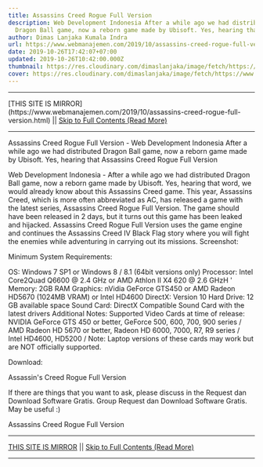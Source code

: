 ```yaml
---
title: Assassins Creed Rogue Full Version
description: Web Development Indonesia After a while ago we had distributed
  Dragon Ball game, now a reborn game made by Ubisoft. Yes, hearing that
author: Dimas Lanjaka Kumala Indra
url: https://www.webmanajemen.com/2019/10/assassins-creed-rogue-full-version.html
date: 2019-10-26T17:42:07+07:00
updated: 2019-10-26T10:42:00.000Z
thumbnail: https://res.cloudinary.com/dimaslanjaka/image/fetch/https://www.bagas31.com/wp-content/uploads/2015/03/Untitled-2.png
cover: https://res.cloudinary.com/dimaslanjaka/image/fetch/https://www.bagas31.com/wp-content/uploads/2015/03/Untitled-2.png
---
```


<hr/> [THIS SITE IS MIRROR](https://www.webmanajemen.com/2019/10/assassins-creed-rogue-full-version.html) || <a href="https://www.webmanajemen.com/2019/10/assassins-creed-rogue-full-version.html" rel="follow" class="button" id="read-more">Skip to Full Contents (Read More)</a> <hr/> Assassins Creed Rogue Full Version - Web Development Indonesia After a while ago we had distributed Dragon Ball game, now a reborn game made by Ubisoft. Yes, hearing that Assassins Creed Rogue Full Version


   Web Development Indonesia - After a while ago we had distributed Dragon Ball game, now a reborn game made by Ubisoft.  Yes, hearing that word, we would already know about this Assassins Creed game.  This year, Assassins Creed, which is more often abbreviated as AC, has released a game with the latest series, Assassins Creed Rogue Full Version.  The game should have been released in 2 days, but it turns out this game has been leaked and hijacked.  Assassins Creed Rogue Full Version uses the game engine and continues the Assassins Creed IV Black Flag story where you will fight the enemies while adventuring in carrying out its missions. 
  Screenshot: 
    
  Minimum System Requirements: 

  OS: Windows 7 SP1 or Windows 8 / 8.1 (64bit versions only) 
  Processor: Intel Core2Quad Q6600 @ 2.4 GHz or AMD Athlon II X4 620 @ 2.6 GHzH ' 
  Memory: 2GB RAM 
  Graphics: nVidia GeForce GTS450 or AMD Radeon HD5670 (1024MB VRAM) or Intel HD4600 
  DirectX: Version 10 
  Hard Drive: 12 GB available space 
  Sound Card: DirectX Compatible Sound Card with the latest drivers 
  Additional Notes: Supported Video Cards at time of release: NVIDIA GeForce GTS 450 or better, GeForce 500, 600, 700, 900 series / AMD Radeon HD 5670 or better, Radeon HD 6000, 7000, R7, R9 series / Intel HD4600, HD5200 / Note: Laptop versions of these cards may work but are NOT officially supported. 

  Download: 

 Assassin's Creed Rogue Full Version 
 
  If there are things that you want to ask, please discuss in the Request dan Download Software Gratis. Group Request dan Download Software Gratis. 
  May be useful :) 

  Assassins Creed Rogue Full Version <hr/> [THIS SITE IS MIRROR](https://www.webmanajemen.com/2019/10/assassins-creed-rogue-full-version.html) || <a href="https://www.webmanajemen.com/2019/10/assassins-creed-rogue-full-version.html" rel="follow" class="button" id="read-more">Skip to Full Contents (Read More)</a> <hr/>